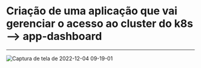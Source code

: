 # Criação de uma aplicação que vai gerenciar o acesso ao cluster do k8s --> app-dashboard

---

![Captura de tela de 2022-12-04 09-19-01](https://user-images.githubusercontent.com/102867453/205490006-e4f8a8bb-52f8-4dd8-94f5-c65e35c05bdb.png)
